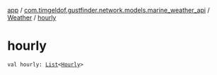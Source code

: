 [app](../../index.md) / [com.timgeldof.gustfinder.network.models.marine_weather_api](../index.md) / [Weather](index.md) / [hourly](./hourly.md)

# hourly

`val hourly: `[`List`](https://kotlinlang.org/api/latest/jvm/stdlib/kotlin.collections/-list/index.html)`<`[`Hourly`](../-hourly/index.md)`>`